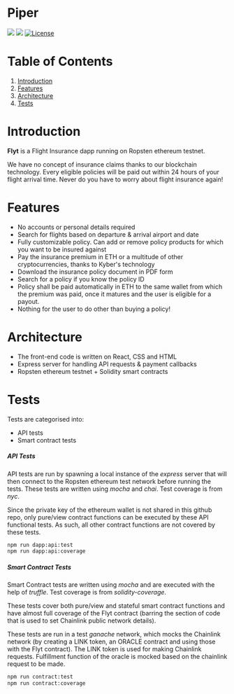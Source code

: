 # Piper
![](https://img.shields.io/badge/nodejs-12.04-blue.svg)
![](https://img.shields.io/badge/solidity-0.5.8-red)
[![License](https://img.shields.io/badge/license-MIT-green.svg)](https://opensource.org/licenses/MIT)

# Table of Contents
1. [Introduction](#introduction)
2. [Features](#features)
3. [Architecture](#architecture)
4. [Tests](#tests)

# Introduction
**Flyt** is a Flight Insurance dapp running on Ropsten ethereum testnet.

We have no concept of insurance claims thanks to our blockchain technology. Every eligible policies will be paid out within 24 hours of your flight arrival time. Never do you have to worry about flight insurance again!

# Features
* No accounts or personal details required
* Search for flights based on departure & arrival airport and date
* Fully customizable policy. Can add or remove policy products for which you want to be insured against
* Pay the insurance premium in ETH or a multitude of other cryptocurrencies, thanks to Kyber's technology
* Download the insurance policy document in PDF form
* Search for a policy if you know the policy ID
* Policy shall be paid automatically in ETH to the same wallet from which the premium was paid, once it matures and the user is eligible for a payout.
* Nothing for the user to do other than buying a policy!

# Architecture
* The front-end code is written on React, CSS and HTML
* Express server for handling API requests & payment callbacks
* Ropsten ethereum testnet + Solidity smart contracts

# Tests
Tests are categorised into:
- API tests
- Smart contract tests

##### API Tests
API tests are run by spawning a local instance of the *express* server that will then connect to the Ropsten ethereum test network before running the tests. These tests are written using *mocha* and *chai*. Test coverage is from *nyc*.

Since the private key of the ethereum wallet is not shared in this github repo, only pure/view contract functions can be executed by these API functional tests. As such, all other contract functions are not covered by these tests.

```sh
npm run dapp:api:test
npm run dapp:api:coverage
```

##### Smart Contract Tests
Smart Contract tests are written using *mocha* and are executed with the help of *truffle*. Test coverage is from *solidity-coverage*.

These tests cover both pure/view and stateful smart contract functions and have almost full coverage of the Flyt contract (barring the section of code that is used to set Chainlink public network details).

These tests are run in a test *ganache* network, which mocks the Chainlink network (by creating a LINK token, an ORACLE contract and using those with the Flyt contract). The LINK token is used for making Chainlink requests. Fulfillment function of the oracle is mocked based on the chainlink request to be made.

```sh
npm run contract:test
npm run contract:coverage
```
